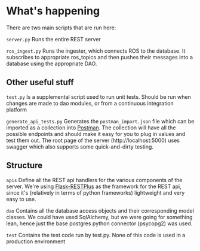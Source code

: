 # What's happening

There are two main scripts that are run here:

`server.py` Runs the entire REST server

`ros_ingest.py` Runs the ingester, which connects ROS to the database. It subscribes to appropriate ros_topics and then pushes their messages into a database using the appropriate DAO.

## Other useful stuff

`test.py` Is a supplemental script used to run unit tests. Should be run when changes are made to dao modules, or from a continuous integration platform

`generate_api_tests.py` Generates the `postman_import.json` file which can be imported as a collection into [Postman](https://www.getpostman.com). The collection will have all the possible endpoints and should make it easy for you to plug in values and test them out. The root page of the server (http://localhost:5000) uses swagger which also supports some quick-and-dirty testing.

## Structure

`apis` Define all the REST api handlers for the various components of the server. We're using [Flask-RESTPlus](https://flask-restplus.readthedocs.io) as the framework for the REST api, since it's (relatively in terms of python frameworks) lightweight and very easy to use.

`dao` Contains all the database access objects and their corresponding model classes. We could have used SqlAlchemy, but we were going for something lean, hence just the base postgres python connector (psycopg2) was used.

`test` Contains the test code run by test.py. None of this code is used in a production environment
